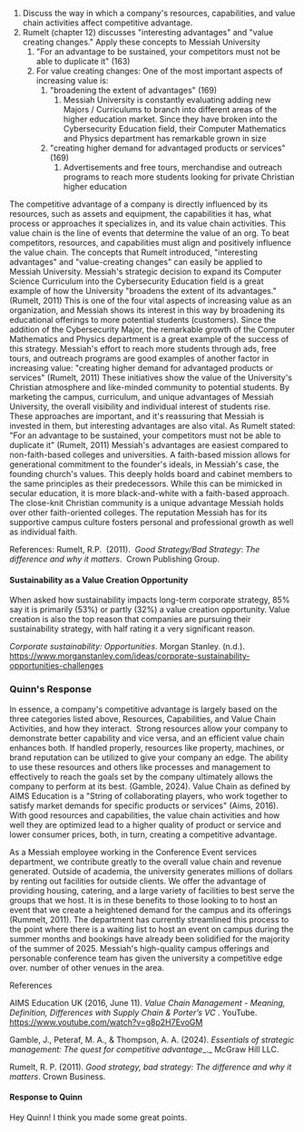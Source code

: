 1. Discuss the way in which a company's resources, capabilities, and value chain activities affect competitive advantage.
2. Rumelt (chapter 12) discusses "interesting advantages" and "value creating changes." Apply these concepts to Messiah University
	1. "For an advantage to be sustained, your competitors must not be able to duplicate it" (163)
	2. For value creating changes: One of the most important aspects of increasing value is:
		1. "broadening the extent of advantages" (169)
			1. Messiah University is constantly evaluating adding new Majors / Curriculums to branch into different areas of the higher education market. Since they have broken into the Cybersecurity Education field, their Computer Mathematics and Physics department has remarkable grown in size
		2. "creating higher demand for advantaged products or services" (169)
			1. Advertisements and free tours, merchandise and outreach programs to reach more students looking for private Christian higher education 


 The competitive advantage of a company is directly influenced by its resources, such as assets and equipment, the capabilities it has, what process or approaches it specializes in, and its value chain activities. This value chain is the line of events that determine the value of an org. To beat competitors, resources, and capabilities must align and positively influence the value chain. The concepts that Rumelt introduced, "interesting advantages" and "value-creating changes" can easily be applied to Messiah University. Messiah's strategic decision to expand its Computer Science Curriculum into the Cybersecurity Education field is a great example of how the University "broadens the extent of its advantages." (Rumelt, 2011) This is one of the four vital aspects of increasing value as an organization, and Messiah shows its interest in this way by broadening its educational offerings to more potential students (customers). Since the addition of the Cybersecurity Major, the remarkable growth of the Computer Mathematics and Physics department is a great example of the success of this strategy. Messiah's effort to reach more students through ads, free tours, and outreach programs are good examples of another factor in increasing value: "creating higher demand for advantaged products or services" (Rumelt, 2011) These initiatives show the value of the University's Christian atmosphere and like-minded community to potential students. By marketing the campus, curriculum, and unique advantages of Messiah University, the overall visibility and individual interest of students rise. These approaches are important, and it's reassuring that Messiah is invested in them, but interesting advantages are also vital. As Rumelt stated: "For an advantage to be sustained, your competitors must not be able to duplicate it" (Rumelt, 2011) Messiah's advantages are easiest compared to non-faith-based colleges and universities. A faith-based mission allows for generational commitment to the founder's ideals, in Messiah's case, the founding church's values. This deeply holds board and cabinet members to the same principles as their predecessors. While this can be mimicked in secular education, it is more black-and-white with a faith-based approach. The close-knit Christian community is a unique advantage Messiah holds over other faith-oriented colleges. The reputation Messiah has for its supportive campus culture fosters personal and professional growth as well as individual faith.

References:
Rumelt, R.P.  (2011).  _Good Strategy/Bad Strategy_: _The difference and why it matters_.  Crown Publishing Group.


#### Sustainability as a Value Creation Opportunity
When asked how sustainability impacts long-term corporate strategy, 85% say it is primarily (53%) or partly (32%) a value creation opportunity. Value creation is also the top reason that companies are pursuing their sustainability strategy, with half rating it a very significant reason.

_Corporate sustainability: Opportunities_. Morgan Stanley. (n.d.). https://www.morganstanley.com/ideas/corporate-sustainability-opportunities-challenges


### Quinn's Response
In essence, a company's competitive advantage is largely based on the three categories listed above, Resources, Capabilities, and Value Chain Activities, and how they interact.  Strong resources allow your company to demonstrate better capability and vice versa, and an efficient value chain enhances both. If handled properly, resources like property, machines, or brand reputation can be utilized to give your company an edge. The ability to use these resources and others like processes and management to effectively to reach the goals set by the company ultimately allows the company to perform at its best. (Gamble, 2024). Value Chain as defined by AIMS Education is a "String of collaborating players, who work together to satisfy market demands for specific products or services" (Aims, 2016). With good resources and capabilities, the value chain activities and how well they are optimized lead to a higher quality of product or service and lower consumer prices, both, in turn, creating a competitive advantage.

As a Messiah employee working in the Conference Event services department, we contribute greatly to the overall value chain and revenue generated. Outside of academia, the university generates millions of dollars by renting out facilities for outside clients. We offer the advantage of providing housing, catering, and a large variety of facilities to best serve the groups that we host. It is in these benefits to those looking to to host an event that we create a heightened demand for the campus and its offerings (Rummelt, 2011). The department has currently streamlined this process to the point where there is a waiting list to host an event on campus during the summer months and bookings have already been solidified for the majority of the summer of 2025. Messiah's high-quality campus offerings and personable conference team has given the university a competitive edge over. number of other venues in the area. 

References

AIMS Education UK (2016, June 11). _Value Chain Management - Meaning, Definition, Differences with Supply Chain & Porter’s VC_ . YouTube. https://www.youtube.com/watch?v=g8p2H7EvoGM

Gamble, J., Peteraf, M. A., & Thompson, A. A. (2024). _Essentials of strategic management: The quest for competitive advantage__._ McGraw Hill LLC. 

Rumelt, R. P. (2011). _Good strategy, bad strategy: The difference and why it matters_. Crown Business.

#### Response to Quinn
Hey Quinn! I think you made some great points. 

